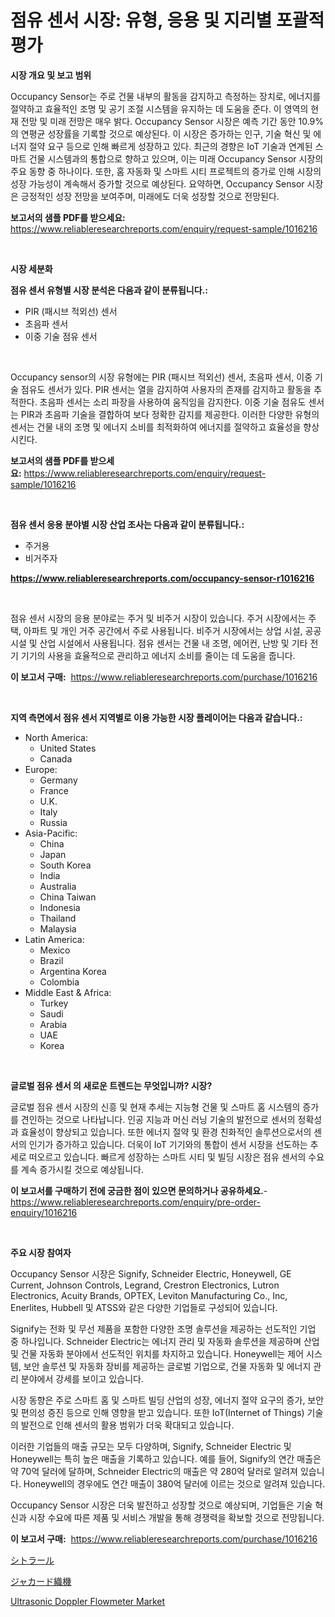 <p><h1>점유 센서 시장: 유형, 응용 및 지리별 포괄적 평가</h1></p><p><strong>시장 개요 및 보고 범위</strong></p>
<p><p>Occupancy Sensor는 주로 건물 내부의 활동을 감지하고 측정하는 장치로, 에너지를 절약하고 효율적인 조명 및 공기 조절 시스템을 유지하는 데 도움을 준다. 이 영역의 현재 전망 및 미래 전망은 매우 밝다. Occupancy Sensor 시장은 예측 기간 동안 10.9%의 연평균 성장률을 기록할 것으로 예상된다. 이 시장은 증가하는 인구, 기술 혁신 및 에너지 절약 요구 등으로 인해 빠르게 성장하고 있다. 최근의 경향은 IoT 기술과 연계된 스마트 건물 시스템과의 통합으로 향하고 있으며, 이는 미래 Occupancy Sensor 시장의 주요 동향 중 하나이다. 또한, 홈 자동화 및 스마트 시티 프로젝트의 증가로 인해 시장의 성장 가능성이 계속해서 증가할 것으로 예상된다. 요약하면, Occupancy Sensor 시장은 긍정적인 성장 전망을 보여주며, 미래에도 더욱 성장할 것으로 전망된다.</p></p>
<p><strong>보고서의 샘플 PDF를 받으세요:</strong> <a href="https://www.reliableresearchreports.com/enquiry/request-sample/1016216">https://www.reliableresearchreports.com/enquiry/request-sample/1016216</a></p>
<p>&nbsp;</p>
<p><strong>시장 세분화</strong></p>
<p><strong>점유 센서 유형별 시장 분석은 다음과 같이 분류됩니다.:</strong></p>
<p><ul><li>PIR (패시브 적외선) 센서</li><li>초음파 센서</li><li>이중 기술 점유 센서</li></ul></p>
<p>&nbsp;</p>
<p><p>Occupancy sensor의 시장 유형에는 PIR (패시브 적외선) 센서, 초음파 센서, 이중 기술 점유도 센서가 있다. PIR 센서는 열을 감지하여 사용자의 존재를 감지하고 활동을 추적한다. 초음파 센서는 소리 파장을 사용하여 움직임을 감지한다. 이중 기술 점유도 센서는 PIR과 초음파 기술을 결합하여 보다 정확한 감지를 제공한다. 이러한 다양한 유형의 센서는 건물 내의 조명 및 에너지 소비를 최적화하여 에너지를 절약하고 효율성을 향상시킨다.</p></p>
<p><strong>보고서의 샘플 PDF를 받으세요:</strong>&nbsp;<a href="https://www.reliableresearchreports.com/enquiry/request-sample/1016216">https://www.reliableresearchreports.com/enquiry/request-sample/1016216</a></p>
<p>&nbsp;</p>
<p><strong> 점유 센서 응용 분야별 시장 산업 조사는 다음과 같이 분류됩니다.:</strong></p>
<p><ul><li>주거용</li><li>비거주자</li></ul></p>
<p><strong><a href="https://www.reliableresearchreports.com/occupancy-sensor-r1016216">https://www.reliableresearchreports.com/occupancy-sensor-r1016216</a></strong></p>
<p>&nbsp;</p>
<p><p>점유 센서 시장의 응용 분야로는 주거 및 비주거 시장이 있습니다. 주거 시장에서는 주택, 아파트 및 개인 거주 공간에서 주로 사용됩니다. 비주거 시장에서는 상업 시설, 공공 시설 및 산업 시설에서 사용됩니다. 점유 센서는 건물 내 조명, 에어컨, 난방 및 기타 전기 기기의 사용을 효율적으로 관리하고 에너지 소비를 줄이는 데 도움을 줍니다.</p></p>
<p><strong>이 보고서 구매:</strong>&nbsp; <a href="https://www.reliableresearchreports.com/purchase/1016216">https://www.reliableresearchreports.com/purchase/1016216</a></p>
<p>&nbsp;</p>
<p><strong>지역 측면에서 점유 센서 지역별로 이용 가능한 시장 플레이어는 다음과 같습니다.:</strong></p>
<p><ul>
    <li>
        North America:
        <ul>
            <li>United States</li>
            <li>Canada</li>
        </ul>
    </li>
    <li>
        Europe:
        <ul>
            <li>Germany</li>
            <li>France</li>
            <li>U.K.</li>
            <li>Italy</li>
            <li>Russia</li>
        </ul>
    </li>
    <li>
        Asia-Pacific:
        <ul>
            <li>China</li>
            <li>Japan</li>
            <li>South Korea</li>
            <li>India</li>
            <li>Australia</li>
            <li>China Taiwan</li>
            <li>Indonesia</li>
            <li>Thailand</li>
            <li>Malaysia</li>
        </ul>
    </li>
    <li>
        Latin America:
        <ul>
            <li>Mexico</li>
            <li>Brazil</li>
            <li>Argentina Korea</li>
            <li>Colombia</li>
        </ul>
    </li>
    <li>
        Middle East & Africa:
        <ul>
            <li>Turkey</li>
            <li>Saudi</li>
            <li>Arabia</li>
            <li>UAE</li>
            <li>Korea</li>
        </ul>
    </li>
    </ul></p>
<p>&nbsp;</p>
<p><strong>글로벌 점유 센서 의 새로운 트렌드는 무엇입니까? 시장?</strong></p>
<p><p>글로벌 점유 센서 시장의 신흥 및 현재 추세는 지능형 건물 및 스마트 홈 시스템의 증가를 견인하는 것으로 나타납니다. 인공 지능과 머신 러닝 기술의 발전으로 센서의 정확성과 효율성이 향상되고 있습니다. 또한 에너지 절약 및 환경 친화적인 솔루션으로서의 센서의 인기가 증가하고 있습니다. 더욱이 IoT 기기와의 통합이 센서 시장을 선도하는 추세로 떠오르고 있습니다. 빠르게 성장하는 스마트 시티 및 빌딩 시장은 점유 센서의 수요를 계속 증가시킬 것으로 예상됩니다.</p></p>
<p><strong>이 보고서를 구매하기 전에 궁금한 점이 있으면 문의하거나 공유하세요.</strong>- <a href="https://www.reliableresearchreports.com/enquiry/pre-order-enquiry/1016216">https://www.reliableresearchreports.com/enquiry/pre-order-enquiry/1016216</a></p>
<p>&nbsp;</p>
<p><strong>주요 시장 참여자</strong></p>
<p><p>Occupancy Sensor 시장은 Signify, Schneider Electric, Honeywell, GE Current, Johnson Controls, Legrand, Crestron Electronics, Lutron Electronics, Acuity Brands, OPTEX, Leviton Manufacturing Co., Inc, Enerlites, Hubbell 및 ATSS와 같은 다양한 기업들로 구성되어 있습니다.</p><p>Signify는 전화 및 무선 제품을 포함한 다양한 조명 솔루션을 제공하는 선도적인 기업 중 하나입니다. Schneider Electric는 에너지 관리 및 자동화 솔루션을 제공하며 산업 및 건물 자동화 분야에서 선도적인 위치를 차지하고 있습니다. Honeywell는 제어 시스템, 보안 솔루션 및 자동화 장비를 제공하는 글로벌 기업으로, 건물 자동화 및 에너지 관리 분야에서 강세를 보이고 있습니다.</p><p>시장 동향은 주로 스마트 홈 및 스마트 빌딩 산업의 성장, 에너지 절약 요구의 증가, 보안 및 편의성 증진 등으로 인해 영향을 받고 있습니다. 또한 IoT(Internet of Things) 기술의 발전으로 인해 센서의 활용 범위가 더욱 확대되고 있습니다.</p><p>이러한 기업들의 매출 규모는 모두 다양하며, Signify, Schneider Electric 및 Honeywell는 특히 높은 매출을 기록하고 있습니다. 예를 들어, Signify의 연간 매출은 약 70억 달러에 달하며, Schneider Electric의 매출은 약 280억 달러로 알려져 있습니다. Honeywell의 경우에도 연간 매출이 380억 달러에 이르는 것으로 알려져 있습니다.</p><p>Occupancy Sensor 시장은 더욱 발전하고 성장할 것으로 예상되며, 기업들은 기술 혁신과 시장 수요에 따른 제품 및 서비스 개발을 통해 경쟁력을 확보할 것으로 전망됩니다.</p></p>
<p><strong>이 보고서 구매:</strong>&nbsp;&nbsp;<a href="https://www.reliableresearchreports.com/purchase/1016216">https://www.reliableresearchreports.com/purchase/1016216</a></p>
<p><p><a href="https://medium.com/@billyarton5656871/%E3%82%B7%E3%83%88%E3%83%A9%E3%83%AB%E5%B8%82%E5%A0%B4-%E5%B8%82%E5%A0%B4cagr-%E5%B8%82%E5%A0%B4%E3%83%88%E3%83%AC%E3%83%B3%E3%83%89-%E6%88%90%E9%95%B7%E6%88%A6%E7%95%A5%E3%81%AB%E9%96%A2%E3%81%99%E3%82%8Binsights-2724dc91f958">シトラール</a></p><p><a href="https://medium.com/@claudehintz/%E3%82%B8%E3%83%A3%E3%82%AB%E3%83%BC%E3%83%89%E7%B9%94%E6%A9%9F%E3%81%AE%E5%B8%82%E5%A0%B4-%E5%B8%82%E5%A0%B4%E3%82%B7%E3%82%A7%E3%82%A2-%E5%B8%82%E5%A0%B4%E3%83%88%E3%83%AC%E3%83%B3%E3%83%89-%E3%81%8A%E3%82%88%E3%81%B3%E5%B0%86%E6%9D%A5%E3%81%AE%E6%88%90%E9%95%B7%E3%82%92%E6%8E%A2%E3%82%8B-cbb5248a652f">ジャカード織機</a></p><p><a href="https://github.com/brenzgnarento/Market-Research-Report-List-2/blob/main/ultrasonic-doppler-flowmeter-market.md">Ultrasonic Doppler Flowmeter Market</a></p></p>